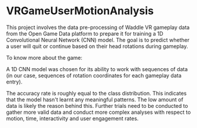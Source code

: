 # VRGameUserMotionAnalysis

This project involves the data pre-processing of Waddle VR gameplay data from the Open Game Data platform to prepare it for training a 1D Convolutional Neural Network (CNN) model. The goal is to predict whether a user will quit or continue based on their head rotations during gameplay.

To know more about the game: 

A 1D CNN model was chosen for its ability to work with sequences of data (in our case, sequences of rotation coordinates for each gameplay data entry).

The accuracy rate is roughly equal to the class distribution. This indicates that the model hasn't learnt any meaningful patterns. The low amount of data is likely the reason behind this. Further trials need to be conducted to gather more valid data and conduct more complex analyses with respect to motion, time, interactivity and user engagement rates.
